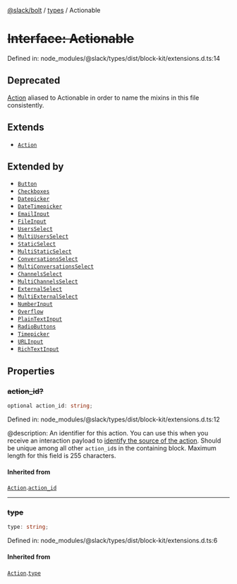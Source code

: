 [@slack/bolt](../../../../index.md) / [types](../index.md) / Actionable

# ~~Interface: Actionable~~

Defined in: node\_modules/@slack/types/dist/block-kit/extensions.d.ts:14

## Deprecated

[Action](Action.md) aliased to Actionable in order to name the mixins in this file consistently.

## Extends

- [`Action`](Action.md)

## Extended by

- [`Button`](Button.md)
- [`Checkboxes`](Checkboxes.md)
- [`Datepicker`](Datepicker.md)
- [`DateTimepicker`](DateTimepicker.md)
- [`EmailInput`](EmailInput.md)
- [`FileInput`](FileInput.md)
- [`UsersSelect`](UsersSelect.md)
- [`MultiUsersSelect`](MultiUsersSelect.md)
- [`StaticSelect`](StaticSelect.md)
- [`MultiStaticSelect`](MultiStaticSelect.md)
- [`ConversationsSelect`](ConversationsSelect.md)
- [`MultiConversationsSelect`](MultiConversationsSelect.md)
- [`ChannelsSelect`](ChannelsSelect.md)
- [`MultiChannelsSelect`](MultiChannelsSelect.md)
- [`ExternalSelect`](ExternalSelect.md)
- [`MultiExternalSelect`](MultiExternalSelect.md)
- [`NumberInput`](NumberInput.md)
- [`Overflow`](Overflow.md)
- [`PlainTextInput`](PlainTextInput.md)
- [`RadioButtons`](RadioButtons.md)
- [`Timepicker`](Timepicker.md)
- [`URLInput`](URLInput.md)
- [`RichTextInput`](RichTextInput.md)

## Properties

### ~~action\_id?~~

```ts
optional action_id: string;
```

Defined in: node\_modules/@slack/types/dist/block-kit/extensions.d.ts:12

@description: An identifier for this action. You can use this when you receive an interaction payload to
[identify the source of the action](https://api.slack.com/interactivity/handling#payloads). Should be unique
among all other `action_id`s in the containing block. Maximum length for this field is 255 characters.

#### Inherited from

[`Action`](Action.md).[`action_id`](Action.md#action_id)

***

### ~~type~~

```ts
type: string;
```

Defined in: node\_modules/@slack/types/dist/block-kit/extensions.d.ts:6

#### Inherited from

[`Action`](Action.md).[`type`](Action.md#type)
